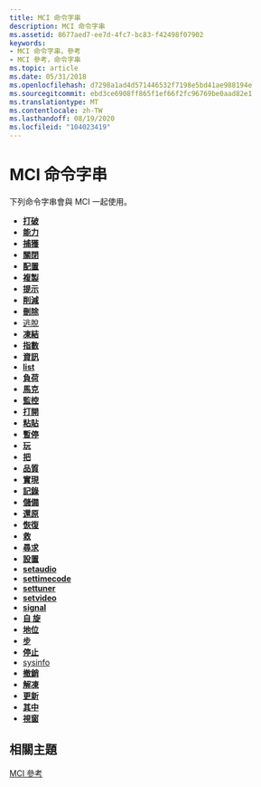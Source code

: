 ```yaml
---
title: MCI 命令字串
description: MCI 命令字串
ms.assetid: 8677aed7-ee7d-4fc7-bc83-f42498f07902
keywords:
- MCI 命令字串，參考
- MCI 參考，命令字串
ms.topic: article
ms.date: 05/31/2018
ms.openlocfilehash: d7298a1ad4d571446532f7198e5bd41ae988194e
ms.sourcegitcommit: ebd3ce6908ff865f1ef66f2fc96769be0aad82e1
ms.translationtype: MT
ms.contentlocale: zh-TW
ms.lasthandoff: 08/19/2020
ms.locfileid: "104023419"
---
```

# <a name="mci-command-strings"></a>MCI 命令字串

下列命令字串會與 MCI 一起使用。

-   [**打破**](break.md)
-   [**能力**](capability.md)
-   [**捕獲**](capture.md)
-   [**關閉**](close.md)
-   [**配置**](configure.md)
-   [**複製**](copy.md)
-   [**提示**](cue.md)
-   [**削減**](cut.md)
-   [**刪除**](delete.md)
-   [逃脫](escape.md)
-   [**凍結**](freeze.md)
-   [**指數**](./windows-multimedia-start-page.md)
-   [**資訊**](info.md)
-   [**list**](list.md)
-   [**負荷**](load.md)
-   [**馬克**](mark.md)
-   [**監控**](monitor.md)
-   [**打開**](open.md)
-   [**粘貼**](paste.md)
-   [**暫停**](pause.md)
-   [**玩**](play.md)
-   [**把**](put.md)
-   [**品質**](quality.md)
-   [**實現**](realize.md)
-   [**記錄**](record.md)
-   [**儲備**](reserve.md)
-   [**還原**](restore.md)
-   [**恢復**](resume.md)
-   [**救**](save.md)
-   [**尋求**](seek.md)
-   [**設置**](set.md)
-   [**setaudio**](setaudio.md)
-   [**settimecode**](settimecode.md)
-   [**settuner**](settuner.md)
-   [**setvideo**](setvideo.md)
-   [**signal**](signal.md)
-   [**自 旋**](spin.md)
-   [**地位**](status.md)
-   [**步**](step.md)
-   [**停止**](stop.md)
-   [sysinfo](sysinfo.md)
-   [**撤銷**](undo.md)
-   [**解凍**](unfreeze.md)
-   [**更新**](update.md)
-   [**其中**](where.md)
-   [**視窗**](window.md)

## <a name="related-topics"></a>相關主題

<dl> <dt>

[MCI 參考](mci-reference.md)
</dt> </dl>

 

 